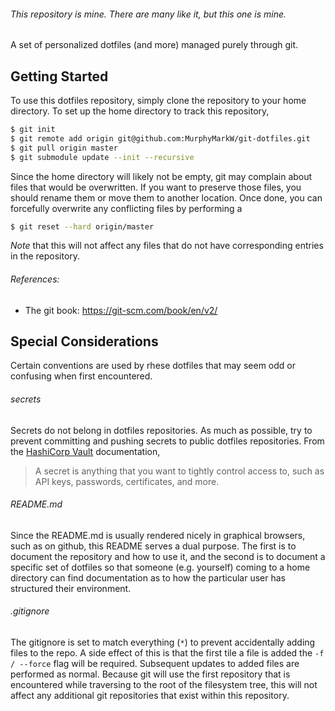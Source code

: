 ###### This repository is mine. There are many like it, but this one is mine.

A set of personalized dotfiles (and more) managed purely through git.

## Getting Started

To use this dotfiles repository, simply clone the repository to your home
directory. To set up the home directory to track this repository,

```bash
$ git init
$ git remote add origin git@github.com:MurphyMarkW/git-dotfiles.git
$ git pull origin master
$ git submodule update --init --recursive
```

Since the home directory will likely not be empty, git may complain about
files that would be overwritten. If you want to preserve those files, you
should rename them or move them to another location. Once done, you can
forcefully overwrite any conflicting files by performing a

```bash
$ git reset --hard origin/master
```

*Note* that this will not affect any files that do not have corresponding
entries in the repository.

###### References:
- The git book: https://git-scm.com/book/en/v2/

## Special Considerations

Certain conventions are used by rhese dotfiles that may seem odd or confusing
when first encountered.

###### secrets
Secrets do not belong in dotfiles repositories. As much as possible, try to
prevent committing and pushing secrets to public dotfiles repositories. From
the [HashiCorp Vault](https://www.vaultproject.io/) documentation,

> A secret is anything that you want to tightly control access to,
> such as API keys, passwords, certificates, and more.

###### README.md
Since the README.md is usually rendered nicely in graphical browsers, such
as on github, this README serves a dual purpose. The first is to document
the repository and how to use it, and the second is to document a specific
set of dotfiles so that someone (e.g. yourself) coming to a home directory
can find documentation as to how the particular user has structured their
environment.

###### .gitignore
The gitignore is set to match everything (`*`) to prevent accidentally adding
files to the repo. A side effect of this is that the first tile a file is
added the `-f / --force` flag will be required. Subsequent updates to added
files are performed as normal. Because git will use the first repository that
is encountered while traversing to the root of the filesystem tree, this will
not affect any additional git repositories that exist within this repository.
